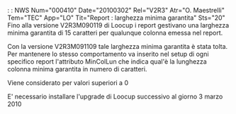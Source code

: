  :  : NWS Num="000410" Date="20100302" Rel="V2R3" Atr="O. Maestrelli" Tem="TEC" App="LO" Tit="Report :  larghezza minima garantita" Sts="20"
Fino alla versione V2R3M090119 di Loocup i report gestivano una larghezza minima garantita di 15 caratteri per qualunque colonna emessa nel report.

Con la versione V2R3M091109 tale larghezza minima garantita è stata tolta. Per mantenere lo stesso
comportamento va inserito nel setup di ogni specifico report l'attributo MinColLun che indica qual'è la lunghezza colonna minima garantita in numero di caratteri.

Viene considerato per valori superiori a 0

E' necessario installare l'upgrade di Loocup successivo al giorno 3 marzo 2010 